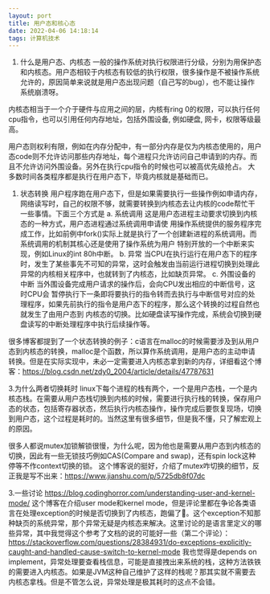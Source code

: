 ```yaml
---
layout: port
title: 用户态和核心态
date: 2022-04-06 14:18:14
tags: 计算机技术
---
```


1. 什么是用户态、内核态
    一般的操作系统对执行权限进行分级，分别为用保护态和内核态。用户态相较于内核态有较低的执行权限，很多操作是不被操作系统允许的，原因简单来说就是用户态出现问题（自己写的bug），也不能让操作系统崩溃呀。

内核态相当于一个介于硬件与应用之间的层，内核有ring 0的权限，可以执行任何cpu指令，也可以引用任何内存地址，包括外围设备, 例如硬盘, 网卡，权限等级最高。 <!--more-->

用户态则权利有限，例如在内存分配中，有一部分内存是仅为内核态使用的，用户态code则不允许访问那些内存地址，每个进程只允许访问自己申请到的内存。而且不允许访问外围设备。另外在执行cpu指令的时候也可以被高优先级抢占。
 大多数时间各类程序都是执行在用户态下，毕竟内核就是基础而已。

1. 状态转换
    用户程序跑在用户态下，但是如果需要执行一些操作例如申请内存，网络读写时，自己的权限不够，就需要转换到内核态去让内核的code帮忙干一些事情。下面三个方式是
    a. 系统调用
    这是用户态进程主动要求切换到内核态的一种方式，用户态进程通过系统调用申请使 用操作系统提供的服务程序完成工作，比如前例中fork()实际上就是执行了一个创建新进程的系统调用。而系统调用的机制其核心还是使用了操作系统为用户 特别开放的一个中断来实现，例如Linux的int 80h中断。
    b. 异常
    当CPU在执行运行在用户态下的程序时，发生了某些事先不可知的异常，这时会触发由当前运行进程切换到处理此异常的内核相关程序中，也就转到了内核态，比如缺页异常。
    c. 外围设备的中断
    当外围设备完成用户请求的操作后，会向CPU发出相应的中断信号，这时CPU会 暂停执行下一条即将要执行的指令转而去执行与中断信号对应的处理程序，如果先前执行的指令是用户态下的程序，那么这个转换的过程自然也就发生了由用户态到 内核态的切换。比如硬盘读写操作完成，系统会切换到硬盘读写的中断处理程序中执行后续操作等。

很多博客都提到了一个状态转换的例子：c语言在malloc的时候需要涉及到从用户态到内核态的转换，malloc是个函数，所以算作系统调用，是用户态的主动申请转换。但是在实际实现中，未必一定需要进入内核态拿到新的内存，详细看这个博客：https://blog.csdn.net/zdy0_2004/article/details/47787631

3.为什么两者切换耗时
 linux下每个进程的栈有两个，一个是用户态栈，一个是内核态栈。在需要从用户态栈切换到内核的时候，需要进行执行栈的转换，保存用户态的状态，包括寄存器状态，然后执行内核态操作，操作完成后要恢复现场，切换到用户态，这个过程是耗时的。当然这里有很多细节，但是我不懂，只了解宏观上的原因。

很多人都说mutex加锁解锁很慢，为什么呢，因为他也是需要从用户态到内核态的切换，因此有一些无锁技巧例如CAS(Compare and swap)，还有spin lock这种停等不作context切换的锁。
 这个博客说的挺好，介绍了mutex咋切换的细节，反正我是写不出来：https://www.jianshu.com/p/5725db8f07dc

3.一些讨论
 https://blog.codinghorror.com/understanding-user-and-kernel-mode/
 这个博客在介绍user mode和kernel mode，但是评论里都在争论各类语言在处理exception的时候是否切换到了内核态，跑偏了🤣。这个exception不知那种缺页的系统异常，那个异常无疑是内核态来解决。这里讨论的是语言里定义的哪些异常，其中我觉得这个参考了文档的说的可能好一些（第二个评论）：https://stackoverflow.com/questions/28384931/do-exceptions-explicitly-caught-and-handled-cause-switch-to-kernel-mode
 我也觉得是depends on implement，异常处理要查看栈信息，可能是直接拽出来系统的栈，这种方法铁铁的需要进入内核态。如果是JVM这种自己维护了这样的栈呢？那其实就不需要去内核态拿栈。但是不管怎么说，异常处理是极其耗时的这点不会错。

